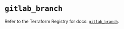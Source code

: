 # `gitlab_branch`

Refer to the Terraform Registry for docs: [`gitlab_branch`](https://registry.terraform.io/providers/gitlabhq/gitlab/16.8.0/docs/resources/branch).

